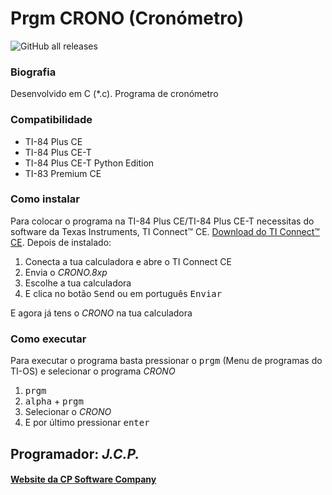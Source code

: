 # Prgm CRONO (Cronómetro)

![GitHub all releases](https://img.shields.io/github/downloads/CPSoftwareC/CRONO.8xp/total?label=Downloads&style=plastic)

### Biografia

Desenvolvido em C (*.c). Programa de cronómetro

### Compatibilidade
- TI-84 Plus CE
- TI-84 Plus CE-T
- TI-84 Plus CE-T Python Edition
- TI-83 Premium CE

### Como instalar

Para colocar o programa na TI-84 Plus CE/TI-84 Plus CE-T necessitas do software da Texas Instruments, TI Connect™ CE. [Download do TI Connect™ CE](https://education.ti.com/pt/produtos/computer-software/ti-connect-ce-sw). Depois de instalado:

1. Conecta a tua calculadora e abre o TI Connect CE
2. Envia o _CRONO.8xp_
3. Escolhe a tua calculadora
4. E clica no botão <kbd>Send</kbd> ou em português <kbd>Enviar</kbd>

E agora já tens o _CRONO_ na tua calculadora

### Como executar

Para executar o programa basta pressionar o <kbd>prgm</kbd> (Menu de programas do TI-OS) e selecionar o programa _CRONO_

1. <kbd>prgm</kbd>
2. <kbd>alpha</kbd> + <kbd>prgm</kbd>
3. Selecionar o _CRONO_
4. E por último pressionar <kbd>enter</kbd>

## Programador: _J.C.P._

#### [Website da CP Software Company](http://cpsoftwarecompany.epizy.com)
